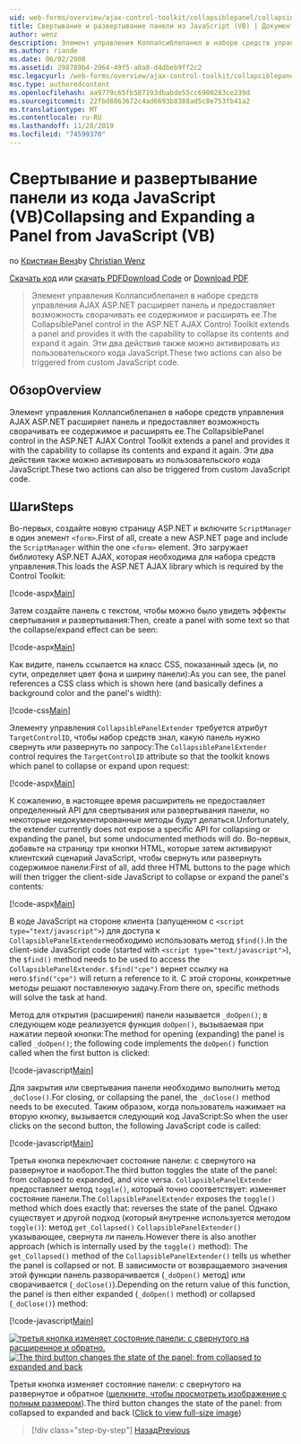 ```yaml
---
uid: web-forms/overview/ajax-control-toolkit/collapsiblepanel/collapsing-and-expanding-a-panel-from-javascript-vb
title: Свертывание и развертывание панели из JavaScript (VB) | Документация Майкрософт
author: wenz
description: Элемент управления Коллапсиблепанел в наборе средств управления AJAX ASP.NET расширяет панель и предоставляет возможность сворачивать ее содержимое и развертывать...
ms.author: riande
ms.date: 06/02/2008
ms.assetid: 298789b4-2964-49f5-a0a8-d4dbeb9ff2c2
msc.legacyurl: /web-forms/overview/ajax-control-toolkit/collapsiblepanel/collapsing-and-expanding-a-panel-from-javascript-vb
msc.type: authoredcontent
ms.openlocfilehash: aa9779c65fb587193dbabde55cc6900283ce239d
ms.sourcegitcommit: 22fbd8863672c4ad6693b8388ad5c8e753fb41a2
ms.translationtype: MT
ms.contentlocale: ru-RU
ms.lasthandoff: 11/28/2019
ms.locfileid: "74599370"
---
```

# <a name="collapsing-and-expanding-a-panel-from-javascript-vb"></a><span data-ttu-id="963e0-103">Свертывание и развертывание панели из кода JavaScript (VB)</span><span class="sxs-lookup"><span data-stu-id="963e0-103">Collapsing and Expanding a Panel from JavaScript (VB)</span></span>

<span data-ttu-id="963e0-104">по [Кристиан Венз](https://github.com/wenz)</span><span class="sxs-lookup"><span data-stu-id="963e0-104">by [Christian Wenz](https://github.com/wenz)</span></span>

<span data-ttu-id="963e0-105">[Скачать код](https://download.microsoft.com/download/8/a/a/8aab3c3e-de6f-463f-805c-5fda567eef6e/CollapsiblePanel1.vb.zip) или [скачать PDF](https://download.microsoft.com/download/b/6/a/b6ae89ee-df69-4c87-9bfb-ad1eb2b23373/collapsiblepanel1VB.pdf)</span><span class="sxs-lookup"><span data-stu-id="963e0-105">[Download Code](https://download.microsoft.com/download/8/a/a/8aab3c3e-de6f-463f-805c-5fda567eef6e/CollapsiblePanel1.vb.zip) or [Download PDF](https://download.microsoft.com/download/b/6/a/b6ae89ee-df69-4c87-9bfb-ad1eb2b23373/collapsiblepanel1VB.pdf)</span></span>

> <span data-ttu-id="963e0-106">Элемент управления Коллапсиблепанел в наборе средств управления AJAX ASP.NET расширяет панель и предоставляет возможность сворачивать ее содержимое и расширять ее.</span><span class="sxs-lookup"><span data-stu-id="963e0-106">The CollapsiblePanel control in the ASP.NET AJAX Control Toolkit extends a panel and provides it with the capability to collapse its contents and expand it again.</span></span> <span data-ttu-id="963e0-107">Эти два действия также можно активировать из пользовательского кода JavaScript.</span><span class="sxs-lookup"><span data-stu-id="963e0-107">These two actions can also be triggered from custom JavaScript code.</span></span>

## <a name="overview"></a><span data-ttu-id="963e0-108">Обзор</span><span class="sxs-lookup"><span data-stu-id="963e0-108">Overview</span></span>

<span data-ttu-id="963e0-109">Элемент управления Коллапсиблепанел в наборе средств управления AJAX ASP.NET расширяет панель и предоставляет возможность сворачивать ее содержимое и расширять ее.</span><span class="sxs-lookup"><span data-stu-id="963e0-109">The CollapsiblePanel control in the ASP.NET AJAX Control Toolkit extends a panel and provides it with the capability to collapse its contents and expand it again.</span></span> <span data-ttu-id="963e0-110">Эти два действия также можно активировать из пользовательского кода JavaScript.</span><span class="sxs-lookup"><span data-stu-id="963e0-110">These two actions can also be triggered from custom JavaScript code.</span></span>

## <a name="steps"></a><span data-ttu-id="963e0-111">Шаги</span><span class="sxs-lookup"><span data-stu-id="963e0-111">Steps</span></span>

<span data-ttu-id="963e0-112">Во-первых, создайте новую страницу ASP.NET и включите `ScriptManager` в один элемент `<form>`.</span><span class="sxs-lookup"><span data-stu-id="963e0-112">First of all, create a new ASP.NET page and include the `ScriptManager` within the one `<form>` element.</span></span> <span data-ttu-id="963e0-113">Это загружает библиотеку ASP.NET AJAX, которая необходима для набора средств управления.</span><span class="sxs-lookup"><span data-stu-id="963e0-113">This loads the ASP.NET AJAX library which is required by the Control Toolkit:</span></span>

[!code-aspx[Main](collapsing-and-expanding-a-panel-from-javascript-vb/samples/sample1.aspx)]

<span data-ttu-id="963e0-114">Затем создайте панель с текстом, чтобы можно было увидеть эффекты свертывания и развертывания:</span><span class="sxs-lookup"><span data-stu-id="963e0-114">Then, create a panel with some text so that the collapse/expand effect can be seen:</span></span>

[!code-aspx[Main](collapsing-and-expanding-a-panel-from-javascript-vb/samples/sample2.aspx)]

<span data-ttu-id="963e0-115">Как видите, панель ссылается на класс CSS, показанный здесь (и, по сути, определяет цвет фона и ширину панели):</span><span class="sxs-lookup"><span data-stu-id="963e0-115">As you can see, the panel references a CSS class which is shown here (and basically defines a background color and the panel's width):</span></span>

[!code-css[Main](collapsing-and-expanding-a-panel-from-javascript-vb/samples/sample3.css)]

<span data-ttu-id="963e0-116">Элементу управления `CollapsiblePanelExtender` требуется атрибут `TargetControlID`, чтобы набор средств знал, какую панель нужно свернуть или развернуть по запросу:</span><span class="sxs-lookup"><span data-stu-id="963e0-116">The `CollapsiblePanelExtender` control requires the `TargetControlID` attribute so that the toolkit knows which panel to collapse or expand upon request:</span></span>

[!code-aspx[Main](collapsing-and-expanding-a-panel-from-javascript-vb/samples/sample4.aspx)]

<span data-ttu-id="963e0-117">К сожалению, в настоящее время расширитель не предоставляет определенный API для свертывания или развертывания панели, но некоторые недокументированные методы будут делаться.</span><span class="sxs-lookup"><span data-stu-id="963e0-117">Unfortunately, the extender currently does not expose a specific API for collapsing or expanding the panel, but some undocumented methods will do.</span></span> <span data-ttu-id="963e0-118">Во-первых, добавьте на страницу три кнопки HTML, которые затем активируют клиентский сценарий JavaScript, чтобы свернуть или развернуть содержимое панели:</span><span class="sxs-lookup"><span data-stu-id="963e0-118">First of all, add three HTML buttons to the page which will then trigger the client-side JavaScript to collapse or expand the panel's contents:</span></span>

[!code-aspx[Main](collapsing-and-expanding-a-panel-from-javascript-vb/samples/sample5.aspx)]

<span data-ttu-id="963e0-119">В коде JavaScript на стороне клиента (запущенном с `<script type="text/javascript">`) для доступа к `CollapsiblePanelExtender`необходимо использовать метод `$find()`.</span><span class="sxs-lookup"><span data-stu-id="963e0-119">In the client-side JavaScript code (started with `<script type="text/javascript">`), the `$find()` method needs to be used to access the `CollapsiblePanelExtender`.</span></span> <span data-ttu-id="963e0-120">`$find("cpe")` вернет ссылку на него.</span><span class="sxs-lookup"><span data-stu-id="963e0-120">`$find("cpe")` will return a reference to it.</span></span> <span data-ttu-id="963e0-121">С этой стороны, конкретные методы решают поставленную задачу.</span><span class="sxs-lookup"><span data-stu-id="963e0-121">From there on, specific methods will solve the task at hand.</span></span>

<span data-ttu-id="963e0-122">Метод для открытия (расширения) панели называется `_doOpen()`; в следующем коде реализуется функция `doOpen()`, вызываемая при нажатии первой кнопки:</span><span class="sxs-lookup"><span data-stu-id="963e0-122">The method for opening (expanding) the panel is called `_doOpen()`; the following code implements the `doOpen()` function called when the first button is clicked:</span></span>

[!code-javascript[Main](collapsing-and-expanding-a-panel-from-javascript-vb/samples/sample6.js)]

<span data-ttu-id="963e0-123">Для закрытия или свертывания панели необходимо выполнить метод `_doClose()`.</span><span class="sxs-lookup"><span data-stu-id="963e0-123">For closing, or collapsing the panel, the `_doClose()` method needs to be executed.</span></span> <span data-ttu-id="963e0-124">Таким образом, когда пользователь нажимает на вторую кнопку, вызывается следующий код JavaScript:</span><span class="sxs-lookup"><span data-stu-id="963e0-124">So when the user clicks on the second button, the following JavaScript code is called:</span></span>

[!code-javascript[Main](collapsing-and-expanding-a-panel-from-javascript-vb/samples/sample7.js)]

<span data-ttu-id="963e0-125">Третья кнопка переключает состояние панели: с свернутого на развернутое и наоборот.</span><span class="sxs-lookup"><span data-stu-id="963e0-125">The third button toggles the state of the panel: from collapsed to expanded, and vice versa.</span></span> <span data-ttu-id="963e0-126">`CollapsiblePanelExtender` предоставляет метод `toggle()`, который точно соответствует: изменяет состояние панели.</span><span class="sxs-lookup"><span data-stu-id="963e0-126">The `CollapsiblePanelExtender` exposes the `toggle()` method which does exactly that: reverses the state of the panel.</span></span> <span data-ttu-id="963e0-127">Однако существует и другой подход (который внутренне используется методом `toggle()`): метод `get_Collapsed()` `CollapsiblePanelExtender()` указывающее, свернута ли панель.</span><span class="sxs-lookup"><span data-stu-id="963e0-127">However there is also another approach (which is internally used by the `toggle()` method): The `get_Collapsed()` method of the `CollapsiblePanelExtender()` tells us whether the panel is collapsed or not.</span></span> <span data-ttu-id="963e0-128">В зависимости от возвращаемого значения этой функции панель разворачивается (`_doOpen()` метод) или сворачивается (`_doClose()`).</span><span class="sxs-lookup"><span data-stu-id="963e0-128">Depending on the return value of this function, the panel is then either expanded (`_doOpen()` method) or collapsed (`_doClose()`) method:</span></span>

[!code-javascript[Main](collapsing-and-expanding-a-panel-from-javascript-vb/samples/sample8.js)]

<span data-ttu-id="963e0-129">[![третья кнопка изменяет состояние панели: с свернутого на расширенное и обратно.](collapsing-and-expanding-a-panel-from-javascript-vb/_static/image2.png)](collapsing-and-expanding-a-panel-from-javascript-vb/_static/image1.png)</span><span class="sxs-lookup"><span data-stu-id="963e0-129">[![The third button changes the state of the panel: from collapsed to expanded and back](collapsing-and-expanding-a-panel-from-javascript-vb/_static/image2.png)](collapsing-and-expanding-a-panel-from-javascript-vb/_static/image1.png)</span></span>

<span data-ttu-id="963e0-130">Третья кнопка изменяет состояние панели: с свернутого на развернутое и обратное ([щелкните, чтобы просмотреть изображение с полным размером](collapsing-and-expanding-a-panel-from-javascript-vb/_static/image3.png)).</span><span class="sxs-lookup"><span data-stu-id="963e0-130">The third button changes the state of the panel: from collapsed to expanded and back ([Click to view full-size image](collapsing-and-expanding-a-panel-from-javascript-vb/_static/image3.png))</span></span>

> [!div class="step-by-step"]
> [<span data-ttu-id="963e0-131">Назад</span><span class="sxs-lookup"><span data-stu-id="963e0-131">Previous</span></span>](collapsing-and-expanding-a-panel-from-javascript-cs.md)
